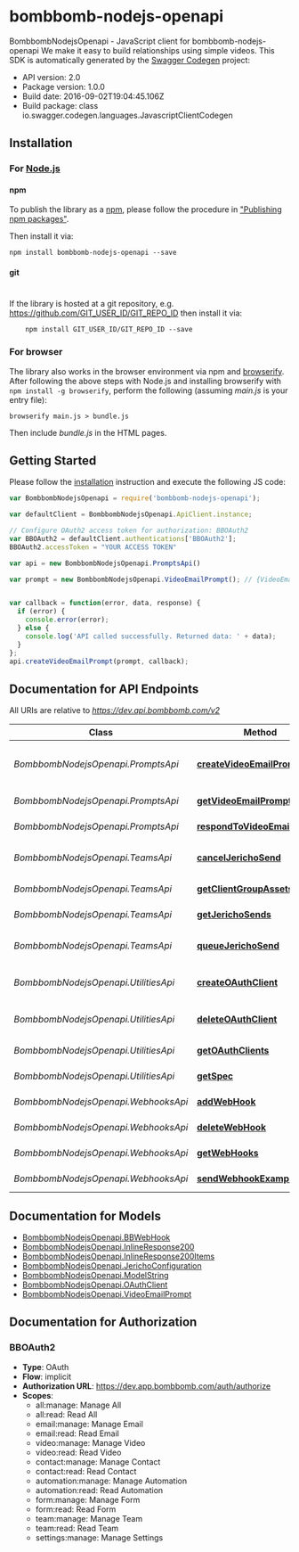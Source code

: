 # bombbomb-nodejs-openapi

BombbombNodejsOpenapi - JavaScript client for bombbomb-nodejs-openapi
We make it easy to build relationships using simple videos.
This SDK is automatically generated by the [Swagger Codegen](https://github.com/swagger-api/swagger-codegen) project:

- API version: 2.0
- Package version: 1.0.0
- Build date: 2016-09-02T19:04:45.106Z
- Build package: class io.swagger.codegen.languages.JavascriptClientCodegen

## Installation

### For [Node.js](https://nodejs.org/)

#### npm

To publish the library as a [npm](https://www.npmjs.com/),
please follow the procedure in ["Publishing npm packages"](https://docs.npmjs.com/getting-started/publishing-npm-packages).

Then install it via:

```shell
npm install bombbomb-nodejs-openapi --save
```

#### git
#
If the library is hosted at a git repository, e.g.
https://github.com/GIT_USER_ID/GIT_REPO_ID
then install it via:

```shell
    npm install GIT_USER_ID/GIT_REPO_ID --save
```

### For browser

The library also works in the browser environment via npm and [browserify](http://browserify.org/). After following
the above steps with Node.js and installing browserify with `npm install -g browserify`,
perform the following (assuming *main.js* is your entry file):

```shell
browserify main.js > bundle.js
```

Then include *bundle.js* in the HTML pages.

## Getting Started

Please follow the [installation](#installation) instruction and execute the following JS code:

```javascript
var BombbombNodejsOpenapi = require('bombbomb-nodejs-openapi');

var defaultClient = BombbombNodejsOpenapi.ApiClient.instance;

// Configure OAuth2 access token for authorization: BBOAuth2
var BBOAuth2 = defaultClient.authentications['BBOAuth2'];
BBOAuth2.accessToken = "YOUR ACCESS TOKEN"

var api = new BombbombNodejsOpenapi.PromptsApi()

var prompt = new BombbombNodejsOpenapi.VideoEmailPrompt(); // {VideoEmailPrompt} The Video Email Prompt to be created


var callback = function(error, data, response) {
  if (error) {
    console.error(error);
  } else {
    console.log('API called successfully. Returned data: ' + data);
  }
};
api.createVideoEmailPrompt(prompt, callback);

```

## Documentation for API Endpoints

All URIs are relative to *https://dev.api.bombbomb.com/v2*

Class | Method | HTTP request | Description
------------ | ------------- | ------------- | -------------
*BombbombNodejsOpenapi.PromptsApi* | [**createVideoEmailPrompt**](docs/PromptsApi.md#createVideoEmailPrompt) | **POST** /prompt | Prompts user to send a video
*BombbombNodejsOpenapi.PromptsApi* | [**getVideoEmailPrompt**](docs/PromptsApi.md#getVideoEmailPrompt) | **GET** /prompt/{id} | Gets a prompt
*BombbombNodejsOpenapi.PromptsApi* | [**respondToVideoEmailPrompt**](docs/PromptsApi.md#respondToVideoEmailPrompt) | **POST** /prompt/{id}/response | Respond to a prompt
*BombbombNodejsOpenapi.TeamsApi* | [**cancelJerichoSend**](docs/TeamsApi.md#cancelJerichoSend) | **DELETE** /team/{teamId}/jericho/{jerichoId} | Cancel a Jericho Send
*BombbombNodejsOpenapi.TeamsApi* | [**getClientGroupAssets**](docs/TeamsApi.md#getClientGroupAssets) | **GET** /team/assets/ | Lists team assets
*BombbombNodejsOpenapi.TeamsApi* | [**getJerichoSends**](docs/TeamsApi.md#getJerichoSends) | **GET** /team/{teamId}/jericho | List Jericho Sends
*BombbombNodejsOpenapi.TeamsApi* | [**queueJerichoSend**](docs/TeamsApi.md#queueJerichoSend) | **POST** /team/{teamId}/jericho | Creates a Jericho send.
*BombbombNodejsOpenapi.UtilitiesApi* | [**createOAuthClient**](docs/UtilitiesApi.md#createOAuthClient) | **POST** /oauthclient | Create an OAuth Client
*BombbombNodejsOpenapi.UtilitiesApi* | [**deleteOAuthClient**](docs/UtilitiesApi.md#deleteOAuthClient) | **DELETE** /oauthclient/{id} | Delete an OAuth Client
*BombbombNodejsOpenapi.UtilitiesApi* | [**getOAuthClients**](docs/UtilitiesApi.md#getOAuthClients) | **GET** /oauthclient | Lists OAuth Clients
*BombbombNodejsOpenapi.UtilitiesApi* | [**getSpec**](docs/UtilitiesApi.md#getSpec) | **GET** /spec | Describes this api
*BombbombNodejsOpenapi.WebhooksApi* | [**addWebHook**](docs/WebhooksApi.md#addWebHook) | **POST** /webhook | Add Webhook
*BombbombNodejsOpenapi.WebhooksApi* | [**deleteWebHook**](docs/WebhooksApi.md#deleteWebHook) | **DELETE** /webhook/{hookId} | Deletes Webhook
*BombbombNodejsOpenapi.WebhooksApi* | [**getWebHooks**](docs/WebhooksApi.md#getWebHooks) | **GET** /webhook/ | Lists Webhooks
*BombbombNodejsOpenapi.WebhooksApi* | [**sendWebhookExample**](docs/WebhooksApi.md#sendWebhookExample) | **POST** /webhook/test | Sends test Webhook


## Documentation for Models

 - [BombbombNodejsOpenapi.BBWebHook](docs/BBWebHook.md)
 - [BombbombNodejsOpenapi.InlineResponse200](docs/InlineResponse200.md)
 - [BombbombNodejsOpenapi.InlineResponse200Items](docs/InlineResponse200Items.md)
 - [BombbombNodejsOpenapi.JerichoConfiguration](docs/JerichoConfiguration.md)
 - [BombbombNodejsOpenapi.ModelString](docs/ModelString.md)
 - [BombbombNodejsOpenapi.OAuthClient](docs/OAuthClient.md)
 - [BombbombNodejsOpenapi.VideoEmailPrompt](docs/VideoEmailPrompt.md)


## Documentation for Authorization


### BBOAuth2

- **Type**: OAuth
- **Flow**: implicit
- **Authorization URL**: https://dev.app.bombbomb.com/auth/authorize
- **Scopes**: 
  - all:manage: Manage All
  - all:read: Read All
  - email:manage: Manage Email
  - email:read: Read Email
  - video:manage: Manage Video
  - video:read: Read Video
  - contact:manage: Manage Contact
  - contact:read: Read Contact
  - automation:manage: Manage Automation
  - automation:read: Read Automation
  - form:manage: Manage Form
  - form:read: Read Form
  - team:manage: Manage Team
  - team:read: Read Team
  - settings:manage: Manage Settings

